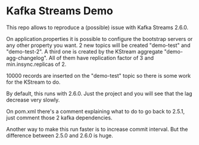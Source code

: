 Kafka Streams Demo
=====

This repo allows to reproduce a (possible) issue with Kafka Streams 2.6.0.

On application.properties it is possible to configure the bootstrap servers or any other property you want. 
2 new topics will be created "demo-test" and "demo-test-2". A third one is created by the KStream aggregate "demo-agg-changelog". All of them have replication factor of 3 and min.insync.replicas of 2.

10000 records are inserted on the "demo-test" topic so there is some work for the KStream to do. 

By default, this runs with 2.6.0. Just the project and you will see that the lag decrease very slowly.

On pom.xml there's a comment explaining what to do to go back to 2.5.1, just comment those 2 kafka dependencies. 

Another way to make this run faster is to increase commit interval. But the difference between 2.5.0 and 2.6.0 is huge.